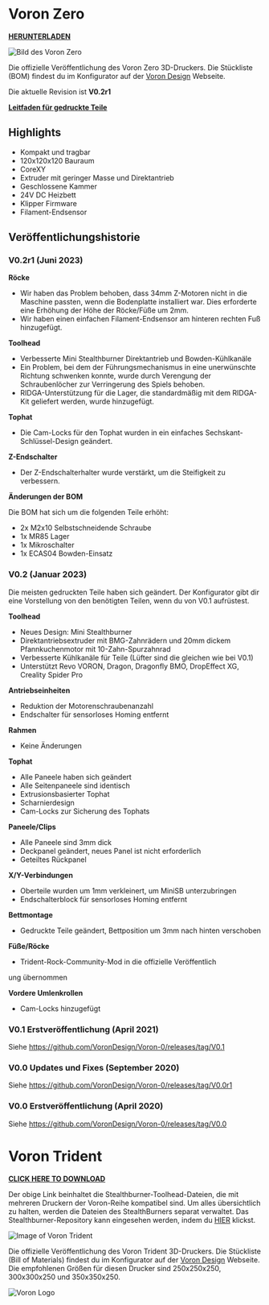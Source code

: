 # Voron Zero

[**HERUNTERLADEN**](https://github.com/VoronDesign/Voron-0/archive/refs/heads/Voron0.2r1.zip)

![Bild des Voron Zero](http://vorondesign.com/images/voron0.2_bg.jpg)

Die offizielle Veröffentlichung des Voron Zero 3D-Druckers. Die Stückliste (BOM) findest du im Konfigurator auf der [Voron Design](http://vorondesign.com/voron0.2) Webseite.

Die aktuelle Revision ist **V0.2r1**

[**Leitfaden für gedruckte Teile**](https://docs.google.com/spreadsheets/d/1MSgTiXazJwyfcTe7QqNIMWwQ_lfM8cOXmiMWPZ2HkEI/copy)

## Highlights
- Kompakt und tragbar
- 120x120x120 Bauraum
- CoreXY
- Extruder mit geringer Masse und Direktantrieb
- Geschlossene Kammer
- 24V DC Heizbett
- Klipper Firmware
- Filament-Endsensor

## Veröffentlichungshistorie

### V0.2r1 (Juni 2023)

**Röcke**
- Wir haben das Problem behoben, dass 34mm Z-Motoren nicht in die Maschine passten, wenn die Bodenplatte installiert war. Dies erforderte eine Erhöhung der Höhe der Röcke/Füße um 2mm.
- Wir haben einen einfachen Filament-Endsensor am hinteren rechten Fuß hinzugefügt.

**Toolhead**
- Verbesserte Mini Stealthburner Direktantrieb und Bowden-Kühlkanäle
- Ein Problem, bei dem der Führungsmechanismus in eine unerwünschte Richtung schwenken konnte, wurde durch Verengung der Schraubenlöcher zur Verringerung des Spiels behoben.
- RIDGA-Unterstützung für die Lager, die standardmäßig mit dem RIDGA-Kit geliefert werden, wurde hinzugefügt.

**Tophat**
- Die Cam-Locks für den Tophat wurden in ein einfaches Sechskant-Schlüssel-Design geändert.

**Z-Endschalter**
- Der Z-Endschalterhalter wurde verstärkt, um die Steifigkeit zu verbessern.

**Änderungen der BOM**

Die BOM hat sich um die folgenden Teile erhöht:
- 2x M2x10 Selbstschneidende Schraube
- 1x MR85 Lager
- 1x Mikroschalter
- 1x ECAS04 Bowden-Einsatz

### V0.2 (Januar 2023)

Die meisten gedruckten Teile haben sich geändert. Der Konfigurator gibt dir eine Vorstellung von den benötigten Teilen, wenn du von V0.1 aufrüstest.

**Toolhead**
- Neues Design: Mini Stealthburner
- Direktantriebsextruder mit BMG-Zahnrädern und 20mm dickem Pfannkuchenmotor mit 10-Zahn-Spurzahnrad
- Verbesserte Kühlkanäle für Teile (Lüfter sind die gleichen wie bei V0.1)
- Unterstützt Revo VORON, Dragon, Dragonfly BMO, DropEffect XG, Creality Spider Pro

**Antriebseinheiten**
- Reduktion der Motorenschraubenanzahl
- Endschalter für sensorloses Homing entfernt

**Rahmen**
- Keine Änderungen

**Tophat**
- Alle Paneele haben sich geändert
- Alle Seitenpaneele sind identisch
- Extrusionsbasierter Tophat
- Scharnierdesign
- Cam-Locks zur Sicherung des Tophats

**Paneele/Clips**
- Alle Paneele sind 3mm dick
- Deckpanel geändert, neues Panel ist nicht erforderlich
- Geteiltes Rückpanel

**X/Y-Verbindungen**
- Oberteile wurden um 1mm verkleinert, um MiniSB unterzubringen
- Endschalterblock für sensorloses Homing entfernt

**Bettmontage**
- Gedruckte Teile geändert, Bettposition um 3mm nach hinten verschoben

**Füße/Röcke**
- Trident-Rock-Community-Mod in die offizielle Veröffentlich

ung übernommen

**Vordere Umlenkrollen**
- Cam-Locks hinzugefügt

### V0.1 Erstveröffentlichung (April 2021)
Siehe https://github.com/VoronDesign/Voron-0/releases/tag/V0.1

### V0.0 Updates und Fixes (September 2020)
Siehe https://github.com/VoronDesign/Voron-0/releases/tag/V0.0r1

### V0.0 Erstveröffentlichung (April 2020)
Siehe https://github.com/VoronDesign/Voron-0/releases/tag/V0.0


# Voron Trident
**[CLICK HERE TO DOWNLOAD](https://voron.zip/done/VT.zip)**

Der obige Link beinhaltet die Stealthburner-Toolhead-Dateien, die mit mehreren Druckern der Voron-Reihe kompatibel sind. Um alles übersichtlich zu halten, werden die Dateien des StealthBurners separat verwaltet. Das Stealthburner-Repository kann eingesehen werden, indem du [HIER](https://github.com/VoronDesign/Voron-Stealthburner) klickst.

![Image of Voron Trident](/Drawings_DXFs/images/voron_trident_SB.png)

Die offizielle Veröffentlichung des Voron Trident 3D-Druckers. Die Stückliste (Bill of Materials) findest du im Konfigurator auf der [Voron Design](http://vorondesign.com/voron_trident) Webseite. Die empfohlenen Größen für diesen Drucker sind 250x250x250, 300x300x250 und 350x350x250.


![Voron Logo](http://vorondesign.com/images/voron_design_logo.png)
